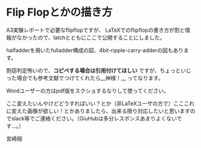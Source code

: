 # Flip Flopとかの描き方

A3実験レポートで必要なflipflopですが、
LaTeXでのflipflopの書き方が割と情報がなかったので、latchとともにここで公開することにしました。

halfadderを用いたfulladder構成の図、4bit-ripple-carry-adderの図もあります。


剽窃判定怖いので、__コピペする場合は引用付けてほしい__ ですが、ちょっといじった場合でも参考文献でつけてくれたら__神様！__ ってなります。


Wordユーザーの方はpdf版をスクショするなりして使ってください。


ここ変えたいんやけどどうすればいい？とか（非LaTeXユーザの方で）こここれに変えた画像が欲しい！とかありましたら、出来る限り対応したいと思いますのでslack等でご連絡ください。（GiuHubは多分レスポンスあまりよくないです…。）

宮崎翔
